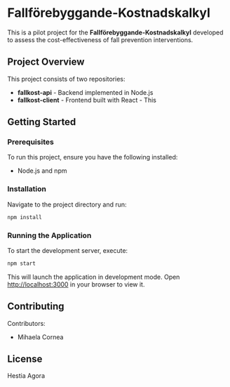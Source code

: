# Fallförebyggande-Kostnadskalkyl

This is a pilot project for the **Fallförebyggande-Kostnadskalkyl** developed to assess the cost-effectiveness of fall prevention interventions. 

## Project Overview
This project consists of two repositories:
- **fallkost-api** - Backend implemented in Node.js
- **fallkost-client** - Frontend built with React - This

## Getting Started

### Prerequisites
To run this project, ensure you have the following installed:
- Node.js and npm

### Installation

Navigate to the project directory and run:

```sh
npm install
```

### Running the Application

To start the development server, execute:

```sh
npm start
```

This will launch the application in development mode. Open [http://localhost:3000](http://localhost:3000) in your browser to view it.

## Contributing
Contributors:
- Mihaela Cornea

## License
Hestia Agora

